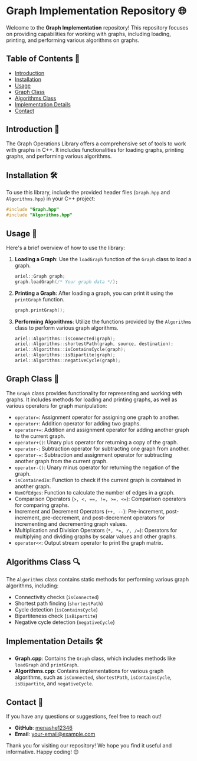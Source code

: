 
# Graph Implementation Repository 🌐

Welcome to the **Graph Implementation** repository! This repository focuses on providing capabilities for working with graphs, including loading, printing, and performing various algorithms on graphs.

## Table of Contents 📑

- [Introduction](##introduction)
- [Installation](#installation)
- [Usage](#usage)
- [Graph Class](#graph-class)
- [Algorithms Class](#algorithms-class)
- [Implementation Details](#implementation-details)
- [Contact](#contact)

## Introduction 📝

The Graph Operations Library offers a comprehensive set of tools to work with graphs in C++. It includes functionalities for loading graphs, printing graphs, and performing various algorithms.

## Installation 🛠️

To use this library, include the provided header files (`Graph.hpp` and `Algorithms.hpp`) in your C++ project:

```cpp
#include "Graph.hpp"
#include "Algorithms.hpp"
```

## Usage 🚀

Here's a brief overview of how to use the library:

1. **Loading a Graph**: Use the `loadGraph` function of the `Graph` class to load a graph.

    ```cpp
    ariel::Graph graph;
    graph.loadGraph(/* Your graph data */);
    ```

2. **Printing a Graph**: After loading a graph, you can print it using the `printGraph` function.

    ```cpp
    graph.printGraph();
    ```

3. **Performing Algorithms**: Utilize the functions provided by the `Algorithms` class to perform various graph algorithms.

    ```cpp
    ariel::Algorithms::isConnected(graph);
    ariel::Algorithms::shortestPath(graph, source, destination);
    ariel::Algorithms::isContainsCycle(graph);
    ariel::Algorithms::isBipartite(graph);
    ariel::Algorithms::negativeCycle(graph);
    ```

## Graph Class 🌲

The `Graph` class provides functionality for representing and working with graphs. It includes methods for loading and printing graphs, as well as various operators for graph manipulation:

- `operator=`: Assignment operator for assigning one graph to another.
- `operator+`: Addition operator for adding two graphs.
- `operator+=`: Addition and assignment operator for adding another graph to the current graph.
- `operator+()`: Unary plus operator for returning a copy of the graph.
- `operator-`: Subtraction operator for subtracting one graph from another.
- `operator-=`: Subtraction and assignment operator for subtracting another graph from the current graph.
- `operator-()`: Unary minus operator for returning the negation of the graph.
- `isContainedIn`: Function to check if the current graph is contained in another graph.
- `NumOfEdges`: Function to calculate the number of edges in a graph.
- Comparison Operators (`>, <, ==, !=, >=, <=`): Comparison operators for comparing graphs.
- Increment and Decrement Operators (`++, --`): Pre-increment, post-increment, pre-decrement, and post-decrement operators for incrementing and decrementing graph values.
- Multiplication and Division Operators (`*, *=, /, /=`): Operators for multiplying and dividing graphs by scalar values and other graphs.
- `operator<<`: Output stream operator to print the graph matrix.

## Algorithms Class 🔍

The `Algorithms` class contains static methods for performing various graph algorithms, including:

- Connectivity checks (`isConnected`)
- Shortest path finding (`shortestPath`)
- Cycle detection (`isContainsCycle`)
- Bipartiteness check (`isBipartite`)
- Negative cycle detection (`negativeCycle`)

## Implementation Details 🛠️

- **Graph.cpp**: Contains the `Graph` class, which includes methods like `loadGraph` and `printGraph`.
- **Algorithms.cpp**: Contains implementations for various graph algorithms, such as `isConnected`, `shortestPath`, `isContainsCycle`, `isBipartite`, and `negativeCycle`.

## Contact 📧

If you have any questions or suggestions, feel free to reach out!

- **GitHub**: [menashe12346](https://github.com/menashe12346)
- **Email**: [your-email@example.com](mailto:menashe7676@gmail.com)

Thank you for visiting our repository! We hope you find it useful and informative. Happy coding! 😊
